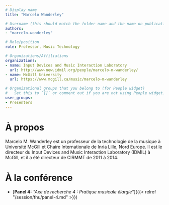 ```yaml
---
# Display name
title: "Marcelo Wanderley"

# Username (this should match the folder name and the name on publications)
authors:
- "marcelo-wanderley"

# Role/position
role: Professor, Music Technology

# Organizations/Affiliations
organizations:
- name: Input Devices and Music Interaction Laboratory
  url: http://www-new.idmil.org/people/marcelo-m-wanderley/
- name: McGill University
  url: https://www.mcgill.ca/music/marcelo-m-wanderley

# Organizational groups that you belong to (for People widget)
#   Set this to `[]` or comment out if you are not using People widget.
user_groups:
- Presenters
---
```


# À propos

Marcelo M. Wanderley est un professeur de la technologie de la musique à Université McGill et Chaire Internationale de Inria Lille, Nord Europe. Il est le directeur du Input Devices and Music Interaction Laboratory (IDMIL) à McGill, et il a été directeur de CIRMMT de 2011 à 2014. 


# À la conférence

- [**Panel 4:** *"Axe de recherche 4 : Pratique musicale élargie"*]({{< relref "/session/thu/panel-4.md" >}})